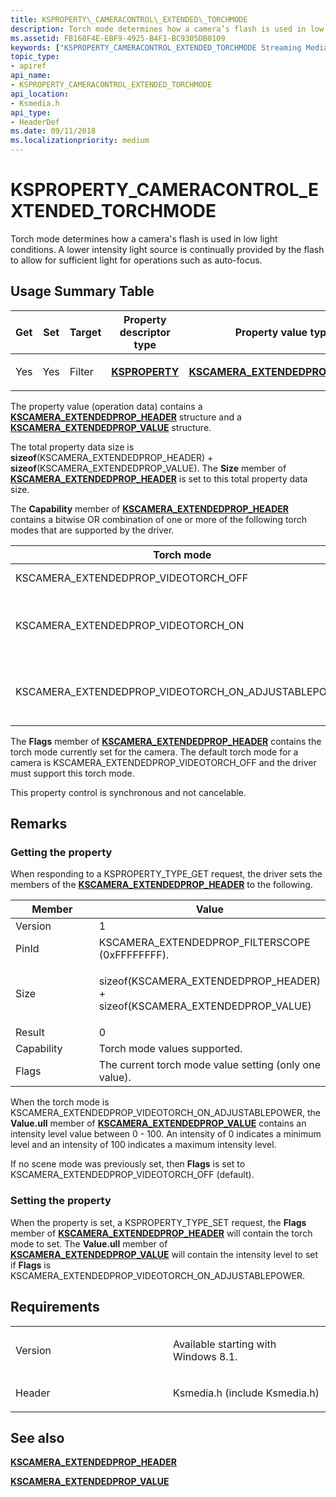 ```yaml
---
title: KSPROPERTY\_CAMERACONTROL\_EXTENDED\_TORCHMODE
description: Torch mode determines how a camera’s flash is used in low light conditions.
ms.assetid: FB168F4E-EBF9-4925-B4F1-BC9305DB0109
keywords: ["KSPROPERTY_CAMERACONTROL_EXTENDED_TORCHMODE Streaming Media Devices"]
topic_type:
- apiref
api_name:
- KSPROPERTY_CAMERACONTROL_EXTENDED_TORCHMODE
api_location:
- Ksmedia.h
api_type:
- HeaderDef
ms.date: 09/11/2018
ms.localizationpriority: medium
---
```


# KSPROPERTY\_CAMERACONTROL\_EXTENDED\_TORCHMODE

Torch mode determines how a camera's flash is used in low light conditions. A lower intensity light source is continually provided by the flash to allow for sufficient light for operations such as auto-focus.

## Usage Summary Table

<table>
<colgroup>
<col width="20%" />
<col width="20%" />
<col width="20%" />
<col width="20%" />
<col width="20%" />
</colgroup>
<thead>
<tr class="header">
<th>Get</th>
<th>Set</th>
<th>Target</th>
<th>Property descriptor type</th>
<th>Property value type</th>
</tr>
</thead>
<tbody>
<tr class="odd">
<td><p>Yes</p></td>
<td><p>Yes</p></td>
<td><p>Filter</p></td>
<td><p><a href="https://docs.microsoft.com/windows-hardware/drivers/ddi/ks/ns-ks-ksidentifier" data-raw-source="[&lt;strong&gt;KSPROPERTY&lt;/strong&gt;](/windows-hardware/drivers/ddi/ks/ns-ks-ksidentifier)"><strong>KSPROPERTY</strong></a></p></td>
<td><p><a href="https://docs.microsoft.com/windows-hardware/drivers/ddi/ksmedia/ns-ksmedia-tagkscamera_extendedprop_header" data-raw-source="[&lt;strong&gt;KSCAMERA_EXTENDEDPROP_HEADER&lt;/strong&gt;](/windows-hardware/drivers/ddi/ksmedia/ns-ksmedia-tagkscamera_extendedprop_header)"><strong>KSCAMERA_EXTENDEDPROP_HEADER</strong></a></p></td>
</tr>
</tbody>
</table>

The property value (operation data) contains a [**KSCAMERA\_EXTENDEDPROP\_HEADER**](/windows-hardware/drivers/ddi/ksmedia/ns-ksmedia-tagkscamera_extendedprop_header) structure and a [**KSCAMERA\_EXTENDEDPROP\_VALUE**](/windows-hardware/drivers/ddi/ksmedia/ns-ksmedia-tagkscamera_extendedprop_value) structure.

The total property data size is **sizeof**(KSCAMERA\_EXTENDEDPROP\_HEADER) + **sizeof**(KSCAMERA\_EXTENDEDPROP\_VALUE). The **Size** member of [**KSCAMERA\_EXTENDEDPROP\_HEADER**](/windows-hardware/drivers/ddi/ksmedia/ns-ksmedia-tagkscamera_extendedprop_header) is set to this total property data size.

The **Capability** member of [**KSCAMERA\_EXTENDEDPROP\_HEADER**](/windows-hardware/drivers/ddi/ksmedia/ns-ksmedia-tagkscamera_extendedprop_header) contains a bitwise OR combination of one or more of the following torch modes that are supported by the driver.

| Torch mode                                              | Description                                      |
|---------------------------------------------------------|--------------------------------------------------|
| KSCAMERA\_EXTENDEDPROP\_VIDEOTORCH\_OFF                 | Torchlight is off.                               |
| KSCAMERA\_EXTENDEDPROP\_VIDEOTORCH\_ON                  | Torchlight is on at the default intensity level. |
| KSCAMERA\_EXTENDEDPROP\_VIDEOTORCH\_ON\_ADJUSTABLEPOWER | Torchlight is on at a specific power level.      |

The **Flags** member of [**KSCAMERA\_EXTENDEDPROP\_HEADER**](/windows-hardware/drivers/ddi/ksmedia/ns-ksmedia-tagkscamera_extendedprop_header) contains the torch mode currently set for the camera. The default torch mode for a camera is KSCAMERA\_EXTENDEDPROP\_VIDEOTORCH\_OFF and the driver must support this torch mode.

This property control is synchronous and not cancelable.

## Remarks

### Getting the property

When responding to a KSPROPERTY\_TYPE\_GET request, the driver sets the members of the [**KSCAMERA\_EXTENDEDPROP\_HEADER**](/windows-hardware/drivers/ddi/ksmedia/ns-ksmedia-tagkscamera_extendedprop_header) to the following.

<table>
<colgroup>
<col width="50%" />
<col width="50%" />
</colgroup>
<thead>
<tr class="header">
<th>Member</th>
<th>Value</th>
</tr>
</thead>
<tbody>
<tr class="odd">
<td>Version</td>
<td>1</td>
</tr>
<tr class="even">
<td>PinId</td>
<td>KSCAMERA_EXTENDEDPROP_FILTERSCOPE (0xFFFFFFFF).</td>
</tr>
<tr class="odd">
<td>Size</td>
<td><p>sizeof(KSCAMERA_EXTENDEDPROP_HEADER) + sizeof(KSCAMERA_EXTENDEDPROP_VALUE)</p></td>
</tr>
<tr class="even">
<td>Result</td>
<td>0</td>
</tr>
<tr class="odd">
<td>Capability</td>
<td>Torch mode values supported.</td>
</tr>
<tr class="even">
<td>Flags</td>
<td>The current torch mode value setting (only one value).</td>
</tr>
</tbody>
</table>

When the torch mode is KSCAMERA\_EXTENDEDPROP\_VIDEOTORCH\_ON\_ADJUSTABLEPOWER, the **Value.ull** member of [**KSCAMERA\_EXTENDEDPROP\_VALUE**](/windows-hardware/drivers/ddi/ksmedia/ns-ksmedia-tagkscamera_extendedprop_value) contains an intensity level value between 0 - 100. An intensity of 0 indicates a minimum level and an intensity of 100 indicates a maximum intensity level.

If no scene mode was previously set, then **Flags** is set to KSCAMERA\_EXTENDEDPROP\_VIDEOTORCH\_OFF (default).

### Setting the property

When the property is set, a KSPROPERTY\_TYPE\_SET request, the **Flags** member of [**KSCAMERA\_EXTENDEDPROP\_HEADER**](/windows-hardware/drivers/ddi/ksmedia/ns-ksmedia-tagkscamera_extendedprop_header) will contain the torch mode to set. The **Value.ull** member of [**KSCAMERA\_EXTENDEDPROP\_VALUE**](/windows-hardware/drivers/ddi/ksmedia/ns-ksmedia-tagkscamera_extendedprop_value) will contain the intensity level to set if **Flags** is KSCAMERA\_EXTENDEDPROP\_VIDEOTORCH\_ON\_ADJUSTABLEPOWER.

## Requirements

<table>
<colgroup>
<col width="50%" />
<col width="50%" />
</colgroup>
<tbody>
<tr class="odd">
<td><p>Version</p></td>
<td><p>Available starting with Windows 8.1.</p></td>
</tr>
<tr class="even">
<td><p>Header</p></td>
<td>Ksmedia.h (include Ksmedia.h)</td>
</tr>
</tbody>
</table>

## See also

[**KSCAMERA\_EXTENDEDPROP\_HEADER**](/windows-hardware/drivers/ddi/ksmedia/ns-ksmedia-tagkscamera_extendedprop_header)

[**KSCAMERA\_EXTENDEDPROP\_VALUE**](/windows-hardware/drivers/ddi/ksmedia/ns-ksmedia-tagkscamera_extendedprop_value)